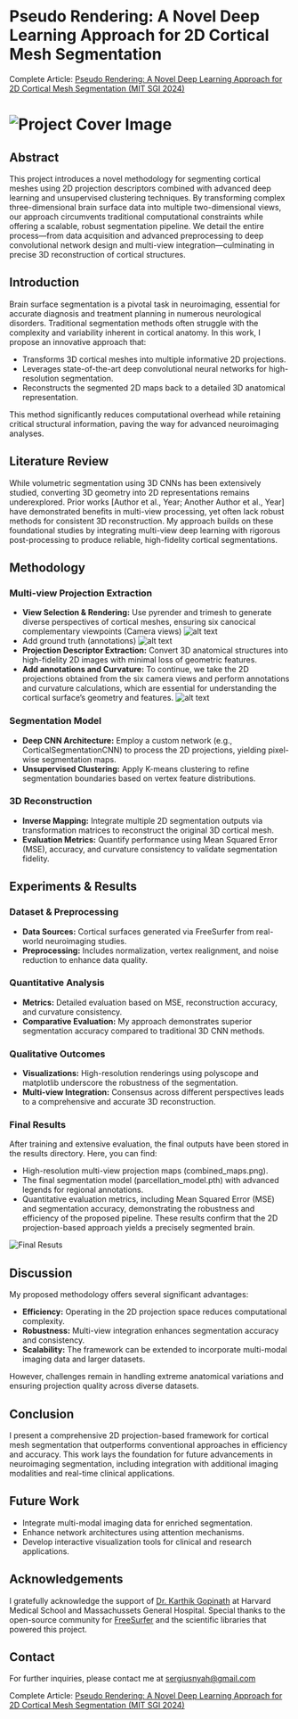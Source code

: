 # Pseudo Rendering: A Novel Deep Learning Approach for 2D Cortical Mesh Segmentation

Complete Article: [Pseudo Rendering: A Novel Deep Learning Approach for 2D Cortical Mesh Segmentation (MIT SGI 2024)](https://summergeometry.org/sgi2024/pseudo-rendering-a-novel-deep-learning-approach-for-2d-cortical-mesh-segmentation/)

# ![Project Cover Image](./images/idea-image.png)

## Abstract
This project introduces a novel methodology for segmenting cortical meshes using 2D projection descriptors combined with advanced deep learning and unsupervised clustering techniques. By transforming complex three-dimensional brain surface data into multiple two-dimensional views, our approach circumvents traditional computational constraints while offering a scalable, robust segmentation pipeline. We detail the entire process—from data acquisition and advanced preprocessing to deep convolutional network design and multi-view integration—culminating in precise 3D reconstruction of cortical structures.

## Introduction
Brain surface segmentation is a pivotal task in neuroimaging, essential for accurate diagnosis and treatment planning in numerous neurological disorders. Traditional segmentation methods often struggle with the complexity and variability inherent in cortical anatomy. In this work, I propose an innovative approach that:
- Transforms 3D cortical meshes into multiple informative 2D projections.
- Leverages state-of-the-art deep convolutional neural networks for high-resolution segmentation.
- Reconstructs the segmented 2D maps back to a detailed 3D anatomical representation.

This method significantly reduces computational overhead while retaining critical structural information, paving the way for advanced neuroimaging analyses.

## Literature Review
While volumetric segmentation using 3D CNNs has been extensively studied, converting 3D geometry into 2D representations remains underexplored. Prior works [Author et al., Year; Another Author et al., Year] have demonstrated benefits in multi-view processing, yet often lack robust methods for consistent 3D reconstruction. My approach builds on these foundational studies by integrating multi-view deep learning with rigorous post-processing to produce reliable, high-fidelity cortical segmentations.

## Methodology
### Multi-view Projection Extraction
- **View Selection & Rendering:** Use pyrender and trimesh to generate diverse perspectives of cortical meshes, ensuring six canocical complementary viewpoints (Camera views)
![alt text](./images/annotations.png)
- Add ground truth (annotations)
![alt text](./images/projections.png)
- **Projection Descriptor Extraction:** Convert 3D anatomical structures into high-fidelity 2D images with minimal loss of geometric features.
- **Add annotations and Curvature:** To continue, we take the 2D projections obtained from the six camera views and perform annotations and curvature calculations, which are essential for understanding the cortical surface’s geometry and features.
![alt text](./images/image-2.png)

### Segmentation Model
- **Deep CNN Architecture:** Employ a custom network (e.g., CorticalSegmentationCNN) to process the 2D projections, yielding pixel-wise segmentation maps.
- **Unsupervised Clustering:** Apply K-means clustering to refine segmentation boundaries based on vertex feature distributions.

### 3D Reconstruction
- **Inverse Mapping:** Integrate multiple 2D segmentation outputs via transformation matrices to reconstruct the original 3D cortical mesh.
- **Evaluation Metrics:** Quantify performance using Mean Squared Error (MSE), accuracy, and curvature consistency to validate segmentation fidelity.

## Experiments & Results
### Dataset & Preprocessing
- **Data Sources:** Cortical surfaces generated via FreeSurfer from real-world neuroimaging studies.
- **Preprocessing:** Includes normalization, vertex realignment, and noise reduction to enhance data quality.

### Quantitative Analysis
- **Metrics:** Detailed evaluation based on MSE, reconstruction accuracy, and curvature consistency.
- **Comparative Evaluation:** My approach demonstrates superior segmentation accuracy compared to traditional 3D CNN methods.

### Qualitative Outcomes
- **Visualizations:** High-resolution renderings using polyscope and matplotlib underscore the robustness of the segmentation.
- **Multi-view Integration:** Consensus across different perspectives leads to a comprehensive and accurate 3D reconstruction.

### Final Results
After training and extensive evaluation, the final outputs have been stored in the results directory. Here, you can find:
- High-resolution multi-view projection maps (combined_maps.png).
- The final segmentation model (parcellation_model.pth) with advanced legends for regional annotations.
- Quantitative evaluation metrics, including Mean Squared Error (MSE) and segmentation accuracy, demonstrating the robustness and efficiency of the proposed pipeline.
These results confirm that the 2D projection-based approach yields a precisely segmented brain.

![Final Resuts](<results/Final Results.png>)

## Discussion
My proposed methodology offers several significant advantages:
- **Efficiency:** Operating in the 2D projection space reduces computational complexity.
- **Robustness:** Multi-view integration enhances segmentation accuracy and consistency.
- **Scalability:** The framework can be extended to incorporate multi-modal imaging data and larger datasets.

However, challenges remain in handling extreme anatomical variations and ensuring projection quality across diverse datasets.

## Conclusion
I present a comprehensive 2D projection-based framework for cortical mesh segmentation that outperforms conventional approaches in efficiency and accuracy. This work lays the foundation for future advancements in neuroimaging segmentation, including integration with additional imaging modalities and real-time clinical applications.

## Future Work
- Integrate multi-modal imaging data for enriched segmentation.
- Enhance network architectures using attention mechanisms.
- Develop interactive visualization tools for clinical and research applications.

## Acknowledgements
I gratefully acknowledge the support of [Dr. Karthik Gopinath](https://lcn.martinos.org/people/karthik-gopinath/) at Harvard Medical School and Massachussets General Hospital. Special thanks to the open-source community for [FreeSurfer](https://surfer.nmr.mgh.harvard.edu/fswiki/DownloadAndInstall) and the scientific libraries that powered this project.

## Contact
For further inquiries, please contact me at [sergiusnyah@gmail.com](mailto:sergiusnyah@gmail.com)

Complete Article: [Pseudo Rendering: A Novel Deep Learning Approach for 2D Cortical Mesh Segmentation (MIT SGI 2024)](https://summergeometry.org/sgi2024/pseudo-rendering-a-novel-deep-learning-approach-for-2d-cortical-mesh-segmentation/)
